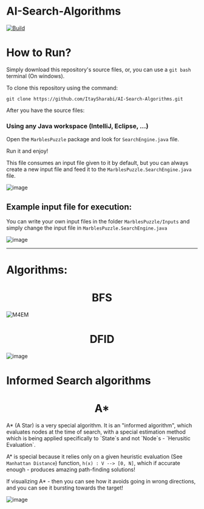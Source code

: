 # AI-Search-Algorithms

[![Build](https://github.com/TheAlgorithms/Java/actions/workflows/build.yml/badge.svg?branch=master)](https://github.com/TheAlgorithms/Java/actions/workflows/build.yml)

# How to Run?

Simply download this repository's source files,
or,
you can use a `git bash` terminal (On windows).

To clone this repository using the command:

`git clone https://github.com/ItaySharabi/AI-Search-Algorithms.git`

After you have the source files:

### Using any Java workspace (IntelliJ, Eclipse, ...)
Open the `MarblesPuzzle` package and look for `SearchEngine.java` file.

Run it and enjoy!


This file consumes an input file given to it by default, 
but you can always create a new input file and feed it to the `MarblesPuzzle.SearchEngine.java` file.

![image](https://user-images.githubusercontent.com/63110245/170684815-542fb58b-4ee8-4ffd-a2cf-5f59a1899079.png)

## Example input file for execution:
You can write your own input files in the folder `MarblesPuzzle/Inputs`
and simply change the input file in `MarblesPuzzle.SearchEngine.java`

![image](https://user-images.githubusercontent.com/63110245/170685225-03f7bf4e-71c2-406c-a217-f032546fd713.png)

___________________________________________________________________________________________________________________________________

# Algorithms:

<!-- ## BFS -->
<h1 align="center"> BFS </h1>

![M4EM](https://user-images.githubusercontent.com/63110245/170673102-d61df475-ea71-4ab5-ae4b-105725083743.gif)

<h1 align="center"> DFID </h1>

![image](https://user-images.githubusercontent.com/63110245/170671480-4e06acda-3657-404b-b051-e4e213369dea.png)

# Informed Search algorithms

<h1 align="center"> A* </h1>
A* (A Star) is a very special algorithm.
It is an "informed algorithm", which evaluates nodes at the time of search,
with a special estimation method which is being applied specifically to `State`s and not `Node`s - `Herusitic Evaluation`.

A* is special because it relies only on a given heuristic evaluation (See `Manhattan Distance`) function,
`h(x) : V --> [0, N]`, which if accurate enough - produces amazing path-finding solutions!

If visualizing A* - then you can see how it avoids going in wrong directions, and you can see it 
bursting towards the target!

![image](https://user-images.githubusercontent.com/63110245/170674478-1adca660-02c3-4b4a-b303-a3e27b810b2b.png)



<!-- ## IDA*


## DFBnB -->

